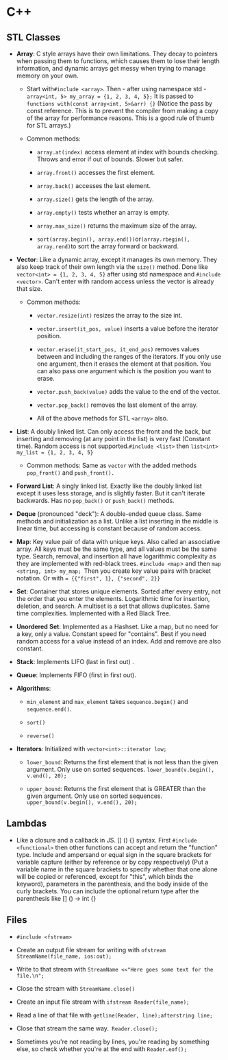 # C++

## STL Classes

* **Array**: C style arrays have their own limitations. They decay to pointers when passing them to functions, which causes them to lose their length information, and dynamic arrays get messy when trying to manage memory on your own.
  * Start with`#include <array>`. Then - after using namespace std - `array<int, 5> my_array = {1, 2, 3, 4, 5};` It is passed to `functions with(const array<int, 5>&arr) {}` \(Notice the pass by const reference. This is to prevent the compiler from making a copy of the array for performance reasons. This is a good rule of thumb for STL arrays.\)

  * Common methods:

    * `array.at(index)` access element at index with bounds checking. Throws and error if out of bounds. Slower but safer.

    * `array.front()` accesses the first element.

    * `array.back()` accesses the last element.

    * `array.size()` gets the length of the array.

    * `array.empty()` tests whether an array is empty.

    * `array.max_size()` returns the maximum size of the array.

    * `sort(array.begin(), array.end())`or`(array.rbegin(), array.rend)`to sort the array forward or backward.
* **Vector**: Like a dynamic array, except it manages its own memory. They also keep track of their own length via the `size()` method. Done like `vector<int> = {1, 2, 3, 4, 5}` after using std namespace and `#include <vector>`. Can't enter with random access unless the vector is already that size.

  * Common methods:

    * `vector.resize(int)` resizes the array to the size int.

    * `vector.insert(it_pos, value)` inserts a value before the iterator position.

    * `vector.erase(it_start_pos, it_end_pos)` removes values between and including the ranges of the iterators. If you only use one argument, then it erases the element at that position. You can also pass one argument which is the position you want to erase.

    * `vector.push_back(value)` adds the value to the end of the vector.

    * `vector.pop_back()` removes the last element of the array.

    * All of the above methods for STL `<array>` also.

* **List**: A doubly linked list. Can only access the front and the back, but inserting and removing \(at any point in the list\) is very fast \(Constant time\). Random access is not supported.`#include <list>` then `list<int> my_list = {1, 2, 3, 4, 5}`

  * Common methods: Same as `vector` with the added methods `pop_front()` and `push_front().`

* **Forward List**: A singly linked list. Exactly like the doubly linked list except it uses less storage, and is slightly faster. But it can't iterate backwards. Has no `pop_back()` or `push_back()` methods.

* **Deque** \(pronounced "deck"\): A double-ended queue class. Same methods and initialization as a list. Unlike a list inserting in the middle is linear time, but accessing is constant because of random access.

* **Map**: Key value pair of data with unique keys. Also called an associative array. All keys must be the same type, and all values must be the same type. Search, removal, and insertion all have logarithmic complexity as they are implemented with red-black trees. `#include <map`&gt; and then `map <string, int> my_map; `Then you create key value pairs with bracket notation. Or with `= {{"first", 1}, {"second", 2}}`

* **Set**: Container that stores unique elements. Sorted after every entry, not the order that you enter the elements. Logarithmic time for insertion, deletion, and search. A multiset is a set that allows duplicates. Same time complexities. Implemented with a Red Black Tree.

* **Unordered** **Set**: Implemented as a Hashset. Like a map, but no need for a key, only a value. Constant speed for "contains". Best if you need random access for a value instead of an index. Add and remove are also constant.

* **Stack**: Implements LIFO \(last in first out\) .

* **Queue**: Implements FIFO \(first in first out\).

* **Algorithms**:

  * `min_element` and `max_element` takes `sequence.begin()` and `sequence.end()`.

  * `sort()`

  * `reverse()`

* **Iterators**: Initialized with `vector<int>::iterator low;`

  * `lower_bound`: Returns the first element that is not less than the given argument. Only use on sorted sequences. `lower_bound(v.begin(), v.end(), 20);`

  * `upper_bound`: Returns the first element that is GREATER than the given argument. Only use on sorted sequences. `upper_bound(v.begin(), v.end(), 20);`

## Lambdas

* Like a closure and a callback in JS. \[\] \(\) {} syntax. First `#include <functional>` then other functions can accept and return the "function" type. Include and ampersand or equal sign in the square brackets for variable capture \(either by reference or by copy respectively\) \(Put a variable name in the square brackets to specify whether that one alone will be copied or referenced, except for "this", which binds the keyword\), parameters in the parenthesis, and the body inside of the curly brackets. You can include the optional return type after the parenthesis like \[\] \(\) -&gt; int {}

## Files

* `#include <fstream>`

* Create an output file stream for writing with `ofstream StreamName(file_name, ios:out);`

* Write to that stream with `StreamName <<"Here goes some text for the file.\n";`

* Close the stream with `StreamName.close()`

* Create an input file stream with `ifstream Reader(file_name);`

* Read a line of that file with `getline(Reader, line);afterstring line;`

* Close that stream the same way.` Reader.close();`

* Sometimes you're not reading by lines, you're reading by something else, so check whether you're at the end with `Reader.eof();`




